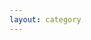 ```yaml
---
layout: category
---
```


<!-- @layout-full-width -->
<script setup lang="ts">
import { computed, ref, watchEffect } from 'vue'
import { useRoute } from 'vue-router'
import { usePostsData } from '../../src/composables/posts.data'

// 获取所有文章数据
const posts = usePostsData()

// 获取路由对象
const route = useRoute() as { params: { category?: string } }

const type = ref<string>('')

// 根据路由中的 tag 参数来设置选中的标签
watchEffect(() => {
  const tagFromRoute = route.params.category
  type.value = typeof tagFromRoute === 'string' ? tagFromRoute : ''
})

// 根据选中的标签过滤文章
const filteredPosts = computed(() => {
  if (!type.value)
    return posts
  return posts.filter(post => post.category?.includes(type.value))
})
</script>

<PostsType :posts="filteredPosts" title="分类" :type="type" />
